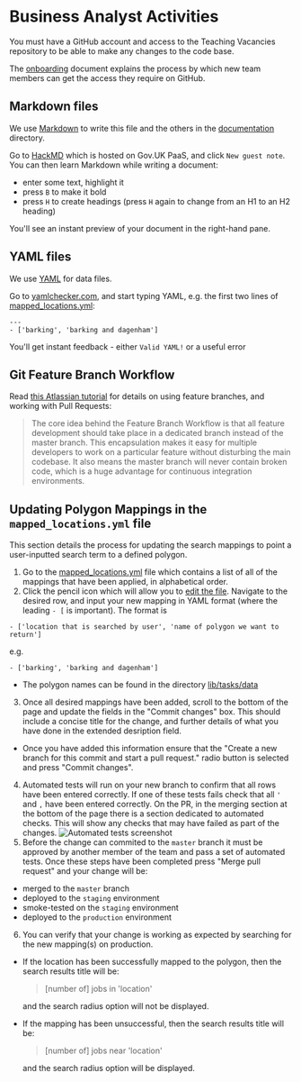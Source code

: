 # Business Analyst Activities

You must have a GitHub account and access to the Teaching Vacancies repository to be able to make any changes to the code base.

The [onboarding](../onboarding.md) document explains the process by which new team members can get the access they require on GitHub.

## Markdown files

We use [Markdown](https://www.markdownguide.org/cheat-sheet) to write this file and the others in the [documentation](./documentation) directory.

Go to [HackMD](https://hackmd.cloudapps.digital/) which is hosted on Gov.UK PaaS, and click `New guest note`. You can then learn Markdown while writing a document:
- enter some text, highlight it
- press `B` to make it bold
- press `H` to create headings (press `H` again to change from an H1 to an H2 heading)

You'll see an instant preview of your document in the right-hand pane.

## YAML files

We use [YAML](https://rollout.io/blog/yaml-tutorial-everything-you-need-get-started/) for data files.

Go to [yamlchecker.com](https://yamlchecker.com/), and start typing YAML, e.g. the first two lines of [mapped_locations.yml](../lib/tasks/data/mapped_locations.yml):
```
---
- ['barking', 'barking and dagenham']
```
You'll get instant feedback - either `Valid YAML!` or a useful error

## Git Feature Branch Workflow

Read [this Atlassian tutorial](https://www.atlassian.com/git/tutorials/comparing-workflows/feature-branch-workflow) for details on using feature branches, and working with Pull Requests:

> The core idea behind the Feature Branch Workflow is that all feature development should take place in a dedicated branch instead of the master branch. This encapsulation makes it easy for multiple developers to work on a particular feature without disturbing the main codebase. It also means the master branch will never contain broken code, which is a huge advantage for continuous integration environments.
## Updating Polygon Mappings in the `mapped_locations.yml` file
This section details the process for updating the search mappings to point a user-inputted search term to a defined polygon.

1. Go to the [mapped_locations.yml](../lib/tasks/data/mapped_locations.yml) file which contains a list of all of the mappings that have been applied, in alphabetical order.
2. Click the pencil icon which will allow you to [edit the file](https://github.com/DFE-Digital/teaching-vacancies/edit/master/lib/tasks/data/mapped_locations.yml). Navigate to the desired row, and input your new mapping in YAML format (where the leading `- [` is important). The format is
  ```
  - ['location that is searched by user', 'name of polygon we want to return']
  ```
  e.g.
  ```
  - ['barking', 'barking and dagenham']
  ```
  * The polygon names can be found in the directory [lib/tasks/data](../lib/tasks/data)
3. Once all desired mappings have been added, scroll to the bottom of the page and update the fields in the "Commit changes" box. This should include a concise title for the change, and further details of what you have done in the extended desription field.
  * Once you have added this information ensure that the "Create a new branch for this commit and start a pull request." radio button is selected and press "Commit changes".
4. Automated tests will run on your new branch to confirm that all rows have been entered correctly. If one of these tests fails check that all `'` and `,` have been entered correctly. On the PR, in the merging section at the bottom of the page there is a section dedicated to automated checks. This will show any checks that may have failed as part of the changes. ![Automated tests screenshot](https://user-images.githubusercontent.com/72141/103927287-0d570500-5112-11eb-902d-5d36a1c7e10a.png)
5. Before the change can commited to the `master` branch it must be approved by another member of the team and pass a set of automated tests. Once these steps have been completed press "Merge pull request" and your change will be:
  * merged to the `master` branch
  * deployed to the `staging` environment
  * smoke-tested on the `staging` environment
  * deployed to the `production` environment
6. You can verify that your change is working as expected by searching for the new mapping(s) on production.
  * If the location has been successfully mapped to the polygon, then the search results title will be:
    > [number of] jobs in 'location'

    and the search radius option will not be displayed.
  * If the mapping has been unsuccessful, then the search results title will be:
    > [number of] jobs near 'location'

    and the search radius option will be displayed.
